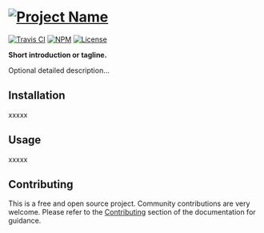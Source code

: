 # [![Project Name](https://cdn.rawgit.com/kieranpotts/rootfiles/prod/docs/img/logo.svg)]()

[![Travis CI](https://img.shields.io/travis/rust-lang/rust.svg?style=flat-square)](https://travis-ci.org/rust-lang/rust)
[![NPM](https://img.shields.io/npm/v/npm.svg?style=flat-square&label=latest)](https://www.npmjs.com/package/npm)
[![License](https://img.shields.io/github/license/mashape/apistatus.svg?style=flat-square)]()

**Short introduction or tagline.**

Optional detailed description...


## Installation

xxxxx


## Usage

xxxxx


## Contributing

This is a free and open source project. Community contributions are very welcome. Please refer to the [Contributing](docs/contributing.md) section of the documentation for guidance.
